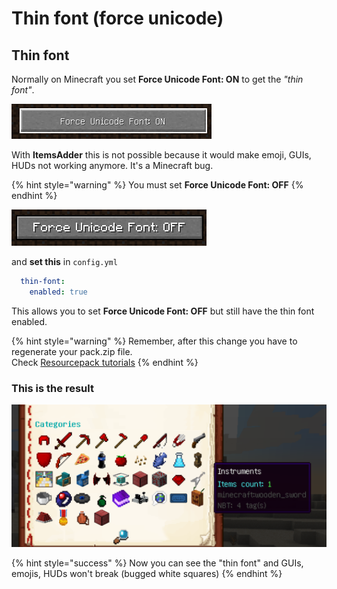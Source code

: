 # Thin font \(force unicode\)

## Thin font

Normally on Minecraft you set **Force Unicode Font: ON** to get the _"thin font"_.

![](../../../../.gitbook/assets/immagine%20%284%29.png)

  
With **ItemsAdder** this is not possible because it would make emoji, GUIs, HUDs not working anymore. It's a Minecraft bug.

{% hint style="warning" %}
You must set **Force Unicode Font: OFF** 
{% endhint %}

![](../../../../.gitbook/assets/immagine%20%283%29.png)

and **set this** in `config.yml`

```yaml
  thin-font:
    enabled: true
```

This allows you to set **Force Unicode Font: OFF** but still have the thin font enabled.

{% hint style="warning" %}
Remember, after this change you have to regenerate your pack.zip file.   
Check [Resourcepack tutorials](../../../resourcepack-hosting/)
{% endhint %}

### This is the result

![](../../../../.gitbook/assets/immagine%20%286%29.png)

{% hint style="success" %}
Now you can see the "thin font" and GUIs, emojis, HUDs won't break \(bugged white squares\)
{% endhint %}

